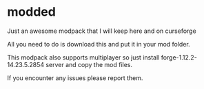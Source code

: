 # modded 
Just an awesome modpack that I will keep here and on curseforge

All you need to do is download this and put it in your mod folder.

This modpack also supports multiplayer so just install forge-1.12.2-14.23.5.2854 server and copy the mod files.

If you encounter any issues please report them.
